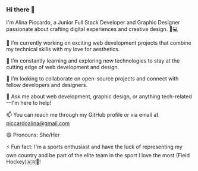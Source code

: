 ### Hi there 👋

I'm Alina Piccardo, a Junior Full Stack Developer and Graphic Designer passionate about crafting digital experiences and creative design. 🎨💻

🔭 I’m currently working on exciting web development projects that combine my technical skills with my love for aesthetics.

🌱 I’m constantly learning and exploring new technologies to stay at the cutting edge of web development and design.

👯 I’m looking to collaborate on open-source projects and connect with fellow developers and designers.

💬 Ask me about web development, graphic design, or anything tech-related—I'm here to help!

📫 You can reach me through my GitHub profile or via email at piccardoalina@gmail.com

😄 Pronouns: She/Her

⚡ Fun fact: I'm a sports enthusiast and have the luck of representing my own country and be part of the elite team in the sport I love the most (Field Hockey)🇦🇷🏑!


